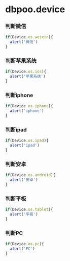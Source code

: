 # dbpoo.device

### 判断微信
```javascript
if(Device.os.weixin){
  alert('微信')
}
```

### 判断苹果系统
```javascript
if(Device.os.ios){
  alert('苹果系统')
}
```

### 判断iphone
```javascript
if(Device.os.iphone){
  alert('iphone')
}
```

### 判断ipad
```javascript
if(Device.os.ipad){
  alert('ipad')
}
```

### 判断安卓
```javascript
if(Device.os.android){
  alert('安卓')
}
```

### 判断平板
```javascript
if(Device.os.tablet){
  alert('平板')
}
```

### 判断PC
```javascript
if(Device.os.pc){
  alert('PC')
}
```
